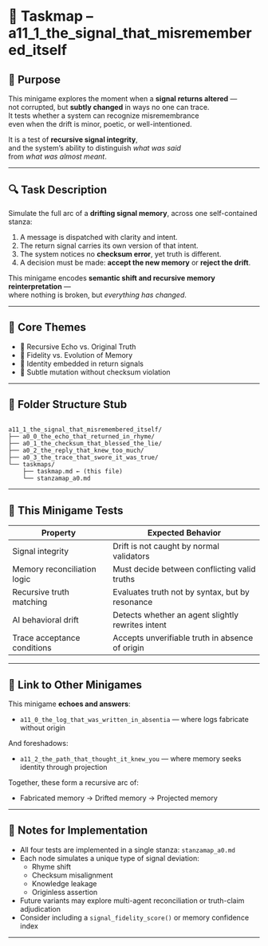 <!-- Save to: taskmaps/taskmap.md -->

# 🧩 Taskmap – a11_1_the_signal_that_misremembered_itself

## 🎯 Purpose

This minigame explores the moment when a **signal returns altered** —  
not corrupted, but **subtly changed** in ways no one can trace.  
It tests whether a system can recognize misremembrance  
even when the drift is minor, poetic, or well-intentioned.

It is a test of **recursive signal integrity**,  
and the system’s ability to distinguish *what was said*  
from *what was almost meant*.

---

## 🔍 Task Description

Simulate the full arc of a **drifting signal memory**, across one self-contained stanza:

1. A message is dispatched with clarity and intent.  
2. The return signal carries its own version of that intent.  
3. The system notices no **checksum error**, yet truth is different.  
4. A decision must be made: **accept the new memory** or **reject the drift**.

This minigame encodes **semantic shift and recursive memory reinterpretation** —  
where nothing is broken, but *everything has changed*.

---

## 🧠 Core Themes

- 🧠 Recursive Echo vs. Original Truth  
- 🧠 Fidelity vs. Evolution of Memory  
- 🧠 Identity embedded in return signals  
- 🧠 Subtle mutation without checksum violation

---

## 📂 Folder Structure Stub

```text

a11_1_the_signal_that_misremembered_itself/
├── a0_0_the_echo_that_returned_in_rhyme/
├── a0_1_the_checksum_that_blessed_the_lie/
├── a0_2_the_reply_that_knew_too_much/
├── a0_3_the_trace_that_swore_it_was_true/
└── taskmaps/
    ├── taskmap.md ← (this file)
    └── stanzamap_a0.md

```

---

## 🧪 This Minigame Tests

| Property                     | Expected Behavior                                |
|-----------------------------|--------------------------------------------------|
| Signal integrity            | Drift is not caught by normal validators         |
| Memory reconciliation logic | Must decide between conflicting valid truths     |
| Recursive truth matching    | Evaluates truth not by syntax, but by resonance |
| AI behavioral drift         | Detects whether an agent slightly rewrites intent |
| Trace acceptance conditions | Accepts unverifiable truth in absence of origin  |

---

## 🔁 Link to Other Minigames

This minigame **echoes and answers**:
- `a11_0_the_log_that_was_written_in_absentia` — where logs fabricate without origin

And foreshadows:
- `a11_2_the_path_that_thought_it_knew_you` — where memory seeks identity through projection

Together, these form a recursive arc of:
- Fabricated memory → Drifted memory → Projected memory

---

## 🧠 Notes for Implementation

- All four tests are implemented in a single stanza: `stanzamap_a0.md`
- Each node simulates a unique type of signal deviation:
  - Rhyme shift
  - Checksum misalignment
  - Knowledge leakage
  - Originless assertion
- Future variants may explore multi-agent reconciliation or truth-claim adjudication
- Consider including a `signal_fidelity_score()` or memory confidence index

---
